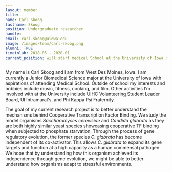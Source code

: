 ```yaml
---
layout: member
title:
name: Carl Skoog
lastname: Skoog
position: Undergraduate researcher
handle:
email: carl-skoog@uiowa.edu
image: /images/team/carl-skoog.png
alumni: TRUE
timeinlab: 2018.05 - 2020.01
current_position: will start medical School at the University of Iowa in 2020 fall
---
```


My name is Carl Skoog and I am from West Des Moines, Iowa. I am currently a Junior Biomedical Science major at the University of Iowa with aspirations of attending Medical School. Outside of school my interests and hobbies include music, fitness, cooking, and film. Other activities I’m involved with at the University include UIHC Volunteering Student Leader Board, UI Intramural's, and Phi Kappa Psi Fraternity.

The goal of my current research project is to better understand the mechanisms behind Cooperative Transcription Factor Binding.  We study the model organisms _Saccharomyces cerevisiae_ and _Candida glabrata_ as they are both highly similar yeast species showcasing cooperative TF binding when subjected to phosphate starvation. Through the process of gene regulatory evolution, the former species _C. glabrata_ has become independent of its co-activator.  This allows _C. glabrata_ to expand its gene targets and function at a high capacity as a human commensal pathogen.  We hope that by understanding how this organism achieved its independence through gene evolution, we might be able to better understand how organisms adapt to stressful environments.
